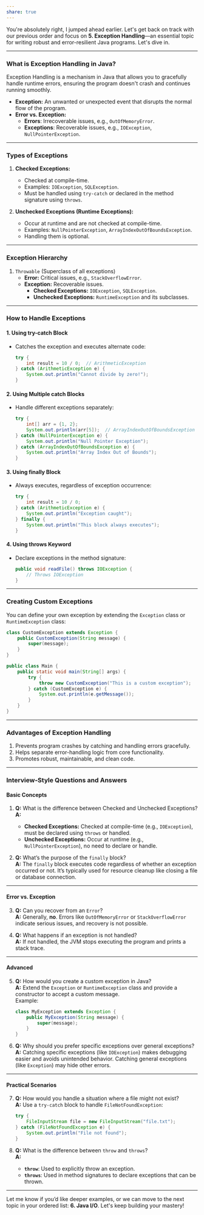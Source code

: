 ```yaml
---
share: true
---
```


You're absolutely right, I jumped ahead earlier. Let's get back on track with our previous order and focus on **5. Exception Handling**—an essential topic for writing robust and error-resilient Java programs. Let's dive in.

---

### **What is Exception Handling in Java?**
Exception Handling is a mechanism in Java that allows you to gracefully handle runtime errors, ensuring the program doesn't crash and continues running smoothly.

- **Exception:** An unwanted or unexpected event that disrupts the normal flow of the program.  
- **Error vs. Exception:**
  - **Errors**: Irrecoverable issues, e.g., `OutOfMemoryError`.  
  - **Exceptions**: Recoverable issues, e.g., `IOException`, `NullPointerException`.

---

### **Types of Exceptions**
1. **Checked Exceptions:**
   - Checked at compile-time.  
   - Examples: `IOException`, `SQLException`.  
   - Must be handled using `try-catch` or declared in the method signature using `throws`.

2. **Unchecked Exceptions (Runtime Exceptions):**
   - Occur at runtime and are not checked at compile-time.  
   - Examples: `NullPointerException`, `ArrayIndexOutOfBoundsException`.  
   - Handling them is optional.

---

### **Exception Hierarchy**
1. `Throwable` (Superclass of all exceptions)
   - **Error:** Critical issues, e.g., `StackOverflowError`.  
   - **Exception:** Recoverable issues.  
     - **Checked Exceptions:** `IOException`, `SQLException`.  
     - **Unchecked Exceptions:** `RuntimeException` and its subclasses.

---

### **How to Handle Exceptions**
#### **1. Using try-catch Block**
- Catches the exception and executes alternate code:
  ```java
  try {
      int result = 10 / 0;  // ArithmeticException
  } catch (ArithmeticException e) {
      System.out.println("Cannot divide by zero!");
  }
  ```

#### **2. Using Multiple catch Blocks**
- Handle different exceptions separately:
  ```java
  try {
      int[] arr = {1, 2};
      System.out.println(arr[5]);  // ArrayIndexOutOfBoundsException
  } catch (NullPointerException e) {
      System.out.println("Null Pointer Exception");
  } catch (ArrayIndexOutOfBoundsException e) {
      System.out.println("Array Index Out of Bounds");
  }
  ```

#### **3. Using finally Block**
- Always executes, regardless of exception occurrence:
  ```java
  try {
      int result = 10 / 0;
  } catch (ArithmeticException e) {
      System.out.println("Exception caught");
  } finally {
      System.out.println("This block always executes");
  }
  ```

#### **4. Using throws Keyword**
- Declare exceptions in the method signature:
  ```java
  public void readFile() throws IOException {
      // Throws IOException
  }
  ```

---

### **Creating Custom Exceptions**
You can define your own exception by extending the `Exception` class or `RuntimeException` class:
```java
class CustomException extends Exception {
    public CustomException(String message) {
        super(message);
    }
}

public class Main {
    public static void main(String[] args) {
        try {
            throw new CustomException("This is a custom exception");
        } catch (CustomException e) {
            System.out.println(e.getMessage());
        }
    }
}
```

---

### **Advantages of Exception Handling**
1. Prevents program crashes by catching and handling errors gracefully.  
2. Helps separate error-handling logic from core functionality.  
3. Promotes robust, maintainable, and clean code.

---

### **Interview-Style Questions and Answers**

#### **Basic Concepts**
1. **Q:** What is the difference between Checked and Unchecked Exceptions?  
   **A:**  
   - **Checked Exceptions:** Checked at compile-time (e.g., `IOException`), must be declared using `throws` or handled.  
   - **Unchecked Exceptions:** Occur at runtime (e.g., `NullPointerException`), no need to declare or handle.

2. **Q:** What’s the purpose of the `finally` block?  
   **A:** The `finally` block executes code regardless of whether an exception occurred or not. It’s typically used for resource cleanup like closing a file or database connection.

---

#### **Error vs. Exception**
3. **Q:** Can you recover from an `Error`?  
   **A:** Generally, **no**. Errors like `OutOfMemoryError` or `StackOverflowError` indicate serious issues, and recovery is not possible.

4. **Q:** What happens if an exception is not handled?  
   **A:** If not handled, the JVM stops executing the program and prints a stack trace.

---

#### **Advanced**
5. **Q:** How would you create a custom exception in Java?  
   **A:** Extend the `Exception` or `RuntimeException` class and provide a constructor to accept a custom message.  
   Example:
   ```java
   class MyException extends Exception {
       public MyException(String message) {
           super(message);
       }
   }
   ```

6. **Q:** Why should you prefer specific exceptions over general exceptions?  
   **A:** Catching specific exceptions (like `IOException`) makes debugging easier and avoids unintended behavior. Catching general exceptions (like `Exception`) may hide other errors.

---

#### **Practical Scenarios**
7. **Q:** How would you handle a situation where a file might not exist?  
   **A:** Use a `try-catch` block to handle `FileNotFoundException`:  
   ```java
   try {
       FileInputStream file = new FileInputStream("file.txt");
   } catch (FileNotFoundException e) {
       System.out.println("File not found");
   }
   ```

8. **Q:** What is the difference between `throw` and `throws`?  
   **A:**  
   - **`throw`**: Used to explicitly throw an exception.  
   - **`throws`**: Used in method signatures to declare exceptions that can be thrown.

---

Let me know if you’d like deeper examples, or we can move to the next topic in your ordered list: **6. Java I/O**. Let's keep building your mastery!